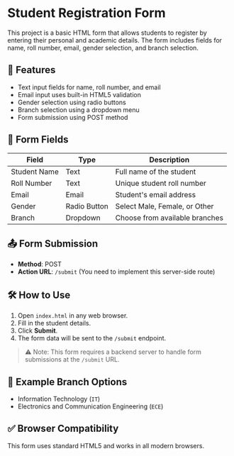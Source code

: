 # Student Registration Form

This project is a basic HTML form that allows students to register by entering their personal and academic details. The form includes fields for name, roll number, email, gender selection, and branch selection.

## 🚀 Features

- Text input fields for name, roll number, and email
- Email input uses built-in HTML5 validation
- Gender selection using radio buttons
- Branch selection using a dropdown menu
- Form submission using POST method

## 📄 Form Fields

| Field         | Type         | Description                        |
|---------------|--------------|------------------------------------|
| Student Name  | Text         | Full name of the student           |
| Roll Number   | Text         | Unique student roll number         |
| Email         | Email        | Student's email address            |
| Gender        | Radio Button | Select Male, Female, or Other      |
| Branch        | Dropdown     | Choose from available branches     |

## 📤 Form Submission

- **Method**: POST  
- **Action URL**: `/submit` (You need to implement this server-side route)

## 🛠 How to Use

1. Open `index.html` in any web browser.
2. Fill in the student details.
3. Click **Submit**.
4. The form data will be sent to the `/submit` endpoint.

> ⚠️ Note: This form requires a backend server to handle form submissions at the `/submit` URL.

## 🧪 Example Branch Options

- Information Technology (`IT`)
- Electronics and Communication Engineering (`ECE`)

## ✅ Browser Compatibility

This form uses standard HTML5 and works in all modern browsers.



